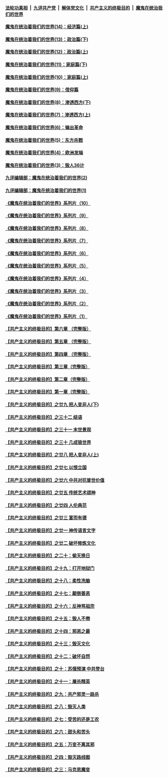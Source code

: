 

####  [法轮功真相](../../../../basic/blob/master/README.md?t=10111702) &nbsp;|&nbsp; [九评共产党](../../../../9ping.md/blob/master/README.md?t=10111702) &nbsp;|&nbsp; [解体党文化](../../../../jtdwh.md/blob/master/README.md?t=10111702)  &nbsp;|&nbsp; [共产主义的终极目的](../../../../gczydzjmd.md/blob/master/README.md?t=10111702) &nbsp;|&nbsp; [魔鬼在统治我们的世界](../../../../mgztzwmdsj.md/blob/master/README.md?t=10111702) 

#### [魔鬼在统治着我们的世界(14)：经济篇(上)](../pages/nsc422/n10457370.md?t=10111702) 

#### [魔鬼在统治着我们的世界(13)：政治篇(下)](../pages/nsc422/n10448270.md?t=10111702) 

#### [魔鬼在统治着我们的世界(12)：政治篇(上)](../pages/nsc422/n10444576.md?t=10111702) 

#### [魔鬼在统治着我们的世界(11)：家庭篇(下)](../pages/nsc422/n10440961.md?t=10111702) 

#### [魔鬼在统治着我们的世界(10)：家庭篇(上)](../pages/nsc422/n10435448.md?t=10111702) 

#### [魔鬼在统治着我们的世界(9)：信仰篇](../pages/nsc422/n10432159.md?t=10111702) 

#### [魔鬼在统治着我们的世界(8)：渗透西方(下)](../pages/nsc422/n10429603.md?t=10111702) 

#### [魔鬼在统治着我们的世界(7)：渗透西方(上)](../pages/nsc422/n10426013.md?t=10111702) 

#### [魔鬼在统治着我们的世界(6)：输出革命](../pages/nsc422/n10421536.md?t=10111702) 

#### [魔鬼在统治着我们的世界(5)：东方杀戮](../pages/nsc422/n10417707.md?t=10111702) 

#### [魔鬼在统治着我们的世界(4)：欧洲发端](../pages/nsc422/n10414890.md?t=10111702) 

#### [魔鬼在统治着我们的世界(3)：毁人36计](../pages/nsc422/n10411583.md?t=10111702) 

#### [九评编辑部：魔鬼在统治着我们的世界(2)](../pages/nsc422/n10410036.md?t=10111702) 

#### [九评编辑部：魔鬼在统治着我们的世界(1)](../pages/nsc422/n10406825.md?t=10111702) 

#### [《魔鬼在统治着我们的世界》系列片（10）](../pages/nsc422/n12292670.md?t=10111702) 

#### [《魔鬼在统治着我们的世界》系列片（9）](../pages/nsc422/n12290859.md?t=10111702) 

#### [《魔鬼在统治着我们的世界》系列片（8）](../pages/nsc422/n12287445.md?t=10111702) 

#### [《魔鬼在统治着我们的世界》系列片（7）](../pages/nsc422/n12283425.md?t=10111702) 

#### [《魔鬼在统治着我们的世界》系列片（6）](../pages/nsc422/n12282314.md?t=10111702) 

#### [《魔鬼在统治着我们的世界》系列片（5）](../pages/nsc422/n12281419.md?t=10111702) 

#### [《魔鬼在统治着我们的世界》系列片（4）](../pages/nsc422/n12274024.md?t=10111702) 

#### [《魔鬼在统治着我们的世界》系列片（3）](../pages/nsc422/n12271322.md?t=10111702) 

#### [《魔鬼在统治着我们的世界》系列片（2）](../pages/nsc422/n12269049.md?t=10111702) 

#### [《魔鬼在统治着我们的世界》系列片（1）](../pages/nsc422/n12267575.md?t=10111702) 

#### [【共产主义的终极目的】第六章 （完整版）](../pages/nsc422/n11428913.md?t=10111702) 

#### [【共产主义的终极目的】第五章 （完整版）](../pages/nsc422/n11428912.md?t=10111702) 

#### [【共产主义的终极目的】第四章 （完整版）](../pages/nsc422/n11428907.md?t=10111702) 

#### [【共产主义的终极目的】第三章（完整版）](../pages/nsc422/n11428848.md?t=10111702) 

#### [【共产主义的终极目的】第二章（完整版）](../pages/nsc422/n11428831.md?t=10111702) 

#### [【共产主义的终极目的】第一章（完整版）](../pages/nsc422/n11417651.md?t=10111702) 

#### [【共产主义的终极目的】之廿九 把人变非人(下)](../pages/nsc422/n11344140.md?t=10111702) 

#### [【共产主义的终极目的】之三十二 结语](../pages/nsc422/n11360535.md?t=10111702) 

#### [【共产主义的终极目的】之三十一 末世景观](../pages/nsc422/n11351129.md?t=10111702) 

#### [【共产主义的终极目的】之三十 几成狼世界](../pages/nsc422/n11348280.md?t=10111702) 

#### [【共产主义的终极目的】之廿八 把人变非人(上)](../pages/nsc422/n11340492.md?t=10111702) 

#### [【共产主义的终极目的】之廿七 以恨立国](../pages/nsc422/n11336944.md?t=10111702) 

#### [【共产主义的终极目的】之廿六 中共对抗普世价值](../pages/nsc422/n11324785.md?t=10111702) 

#### [【共产主义的终极目的】之廿五 传统艺术颂神](../pages/nsc422/n11296396.md?t=10111702) 

#### [【共产主义的终极目的】之廿四 人伦典范](../pages/nsc422/n11296397.md?t=10111702) 

#### [【共产主义的终极目的】之廿三 富而有德](../pages/nsc422/n11283598.md?t=10111702) 

#### [【共产主义的终极目的】之廿一 神传语言文字](../pages/nsc422/n11263265.md?t=10111702) 

#### [【共产主义的终极目的】之廿二 破坏修炼文化](../pages/nsc422/n11245728.md?t=10111702) 

#### [【共产主义的终极目的】之二十：偷天换日](../pages/nsc422/n11238846.md?t=10111702) 

#### [【共产主义的终极目的】之十九：打开地狱门](../pages/nsc422/n11206376.md?t=10111702) 

#### [【共产主义的终极目的】之十八：柔性洗脑](../pages/nsc422/n11199994.md?t=10111702) 

#### [【共产主义的终极目的】之十七：颠倒善恶](../pages/nsc422/n11179782.md?t=10111702) 

#### [【共产主义的终极目的】之十六：反神骂祖宗](../pages/nsc422/n11166798.md?t=10111702) 

#### [【共产主义的终极目的】之十五：毁人不倦](../pages/nsc422/n11166792.md?t=10111702) 

#### [【共产主义的终极目的】之十四：邪恶之最](../pages/nsc422/n11150249.md?t=10111702) 

#### [【共产主义的终极目的】之十三：毁灭文化](../pages/nsc422/n11135227.md?t=10111702) 

#### [【共产主义的终极目的】之十二：破坏自然](../pages/nsc422/n11135214.md?t=10111702) 

#### [【共产主义的终极目的】之十：苏俄预演 中共登台](../pages/nsc422/n11118424.md?t=10111702) 

#### [【共产主义的终极目的】之十一：屠杀精英](../pages/nsc422/n11118442.md?t=10111702) 

#### [【共产主义的终极目的】之九：共产邪灵一路杀](../pages/nsc422/n11114139.md?t=10111702) 

#### [【共产主义的终极目的】之八：毁灭人类](../pages/nsc422/n11108503.md?t=10111702) 

#### [【共产主义的终极目的】之七：受苦的还是工农](../pages/nsc422/n11101809.md?t=10111702) 

#### [【共产主义的终极目的】之六：甜头和苦头](../pages/nsc422/n11096971.md?t=10111702) 

#### [【共产主义的终极目的】之五：万变不离其邪](../pages/nsc422/n11091285.md?t=10111702) 

#### [【共产主义的终极目的】之四：毁灭路线图](../pages/nsc422/n11086284.md?t=10111702) 

#### [【共产主义的终极目的】之三：马克思魔变](../pages/nsc422/n11061941.md?t=10111702) 

